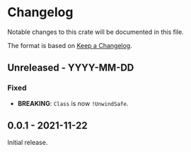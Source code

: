 # Changelog

Notable changes to this crate will be documented in this file.

The format is based on [Keep a Changelog](https://keepachangelog.com/en/1.0.0/).

## Unreleased - YYYY-MM-DD

### Fixed
* **BREAKING**: `Class` is now `!UnwindSafe`.

## 0.0.1 - 2021-11-22

Initial release.
